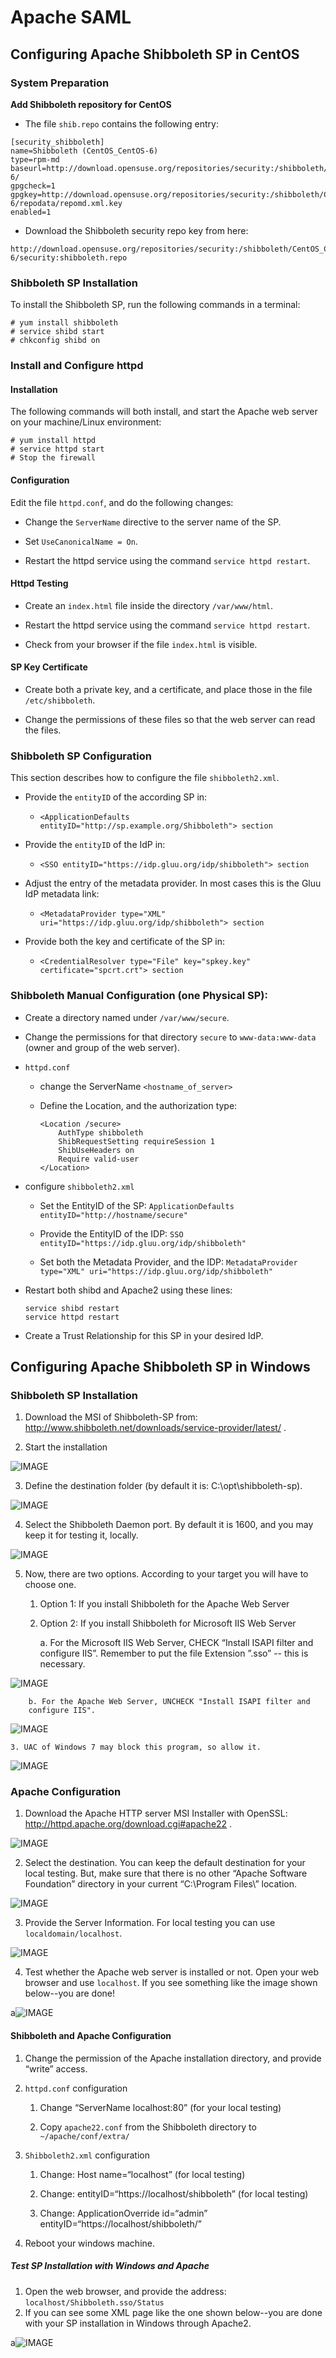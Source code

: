 # Apache SAML

## Configuring Apache Shibboleth SP in CentOS

### System Preparation

__Add Shibboleth repository for CentOS__

* The file `shib.repo` contains the following entry:

```
[security_shibboleth]
name=Shibboleth (CentOS_CentOS-6)
type=rpm-md
baseurl=http://download.opensuse.org/repositories/security:/shibboleth/CentOS_CentOS-6/
gpgcheck=1
gpgkey=http://download.opensuse.org/repositories/security:/shibboleth/CentOS_CentOS-6/repodata/repomd.xml.key
enabled=1
```

* Download the Shibboleth security repo key from here:

```
http://download.opensuse.org/repositories/security:/shibboleth/CentOS_CentOS-6/security:shibboleth.repo
```

### Shibboleth SP Installation

To install the Shibboleth SP, run the following commands in a terminal:

```
# yum install shibboleth
# service shibd start
# chkconfig shibd on
```

### Install and Configure httpd
#### Installation

The following commands will both install, and start the Apache web
server on your machine/Linux environment:

```
# yum install httpd
# service httpd start
# Stop the firewall
```

#### Configuration

Edit the file `httpd.conf`, and do the following changes:

* Change the `ServerName` directive to the server name of the SP.

* Set `UseCanonicalName = On`.

* Restart the httpd service using the command `service httpd restart`.

#### Httpd Testing

* Create an `index.html` file inside the directory `/var/www/html`.

* Restart the httpd service using the command `service httpd restart`.

* Check from your browser if the file `index.html` is visible.

#### SP Key Certificate

* Create both a private key, and a certificate, and place those in the
  file `/etc/shibboleth`.

* Change the permissions of these files so that the web server can read
  the files.

### Shibboleth SP Configuration

This section describes how to configure the file `shibboleth2.xml`.

* Provide the `entityID` of the according SP in:
	
	* `<ApplicationDefaults entityID="http://sp.example.org/Shibboleth"> section`

* Provide the `entityID` of the IdP in:

	* `<SSO entityID="https://idp.gluu.org/idp/shibboleth"> section`

* Adjust the entry of the metadata provider. In most cases this is the
  Gluu IdP metadata link:

	* `<MetadataProvider type="XML" uri="https://idp.gluu.org/idp/shibboleth"> section`

* Provide both the key and certificate of the SP in:

	* `<CredentialResolver type="File" key="spkey.key" certificate="spcrt.crt"> section`

### Shibboleth Manual Configuration (one Physical SP):

* Create a directory named under `/var/www/secure`.

* Change the permissions for that directory `secure` to
  `www-data:www-data` (owner and group of the web server).

* `httpd.conf`

	* change the ServerName `<hostname_of_server>`

	* Define the Location, and the authorization type:

		```
		<Location /secure>
			AuthType shibboleth
			ShibRequestSetting requireSession 1
			ShibUseHeaders on
			Require valid-user
		</Location>
		```

* configure `shibboleth2.xml`

	* Set the EntityID of the SP: `ApplicationDefaults entityID="http://hostname/secure"`

	* Provide the EntityID of the IDP: `SSO entityID="https://idp.gluu.org/idp/shibboleth"`

	* Set both the Metadata Provider, and the IDP: `MetadataProvider type="XML" uri="https://idp.gluu.org/idp/shibboleth"`

* Restart both shibd and Apache2 using these lines:

  ```
  service shibd restart
  service httpd restart
  ```

* Create a Trust Relationship for this SP in your desired IdP.

## Configuring Apache Shibboleth SP in Windows

### Shibboleth SP Installation

1. Download the MSI of Shibboleth-SP from:
   http://www.shibboleth.net/downloads/service-provider/latest/ .

2. Start the installation

![IMAGE](https://raw.githubusercontent.com/GluuFederation/docs/master/sources/img/sp_setup/admin_sp_click.png)

3. Define the destination folder (by default it is: C:\opt\shibboleth-sp).

![IMAGE](https://raw.githubusercontent.com/GluuFederation/docs/master/sources/img/sp_setup/admin_sp_destination.png)

4. Select the Shibboleth Daemon port. By default it is 1600, and you may
   keep it for testing it, locally.

![IMAGE](https://raw.githubusercontent.com/GluuFederation/docs/master/sources/img/sp_setup/admin_sp_port.png)

5. Now, there are two options. According to your target you will have to
choose one.

	1. Option 1: If you install Shibboleth for the Apache Web Server

	2. Option 2: If you install Shibboleth for Microsoft IIS Web Server

		a. For the Microsoft IIS Web Server, CHECK “Install ISAPI filter
		and configure IIS”. Remember to put the file Extension ”.sso” --
		this is necessary.

![IMAGE](https://raw.githubusercontent.com/GluuFederation/docs/master/sources/img/sp_setup/admin_sp_microsoft.png)

		
		b. For the Apache Web Server, UNCHECK "Install ISAPI filter and
		configure IIS".

![IMAGE](https://raw.githubusercontent.com/GluuFederation/docs/master/sources/img/sp_setup/admin_sp_apachesetup.png)

	3. UAC of Windows 7 may block this program, so allow it.

![IMAGE](https://raw.githubusercontent.com/GluuFederation/docs/master/sources/img/sp_setup/admin_sp_uac.png)

### Apache Configuration

1. Download the Apache HTTP server MSI Installer with OpenSSL:
   http://httpd.apache.org/download.cgi#apache22 .

![IMAGE](https://raw.githubusercontent.com/GluuFederation/docs/master/sources/img/sp_setup/admin_sp_apacheclick.png)

2. Select the destination. You can keep the default destination for your
local testing. But, make sure that there is no other “Apache Software
Foundation” directory in your current “C:\Program Files\” location.

![IMAGE](https://raw.githubusercontent.com/GluuFederation/docs/master/sources/img/sp_setup/admin_sp_apachedestination.png)

3. Provide the Server Information. For local testing you can use
   `localdomain/localhost`.

![IMAGE](https://raw.githubusercontent.com/GluuFederation/docs/master/sources/img/sp_setup/admin_sp_serverinfo.png)

4. Test whether the Apache web server is installed or not. Open your web
browser and use `localhost`. If you see something like the image shown
below--you are done!

a![IMAGE](https://raw.githubusercontent.com/GluuFederation/docs/master/sources/img/sp_setup/admin_sp_apachetest.png)

#### Shibboleth and Apache Configuration

1. Change the permission of the Apache installation directory, and
   provide “write” access.

2. `httpd.conf` configuration

	1. Change “ServerName localhost:80” (for your local testing)

	2. Copy `apache22.conf` from the Shibboleth directory to `~/apache/conf/extra/`

3. `Shibboleth2.xml` configuration

	1. Change: Host name=“localhost” (for local testing)
    
	2. Change: entityID=“https://localhost/shibboleth” (for local testing)
    
	3. Change: ApplicationOverride id=“admin” entityID=“https://localhost/shibboleth/”

4. Reboot your windows machine.

##### Test SP Installation with Windows and Apache

1. Open the web browser, and provide the address:
   `localhost/Shibboleth.sso/Status`
2. If you can see some XML page like the one shown below--you are done
   with your SP installation in Windows through Apache2.

 a![IMAGE](https://raw.githubusercontent.com/GluuFederation/docs/master/sources/img/sp_setup/admin_sp_checkstatus.png)
